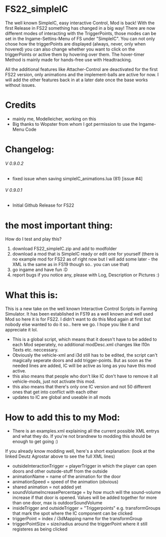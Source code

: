 # FS22_simpleIC
The well known SimpleIC, easy interactive Control, Mod is back! 
With the first Release in FS22 something has changed in a big way! There are now different modes of interacting with the TriggerPoints, those modes can be set in the Ingame-Settins-Menu of FS under "SimpleIC".
You can not only chose how the triggerPoints are displayed (always, never, only when hovered) you can also change whether you want to click on the triggerPoints or active them by hovering over them.
The hover-timer Method is mainly made for hands-free use with Headtracking.

All the additional features like Attacher-Control are deactivated for the first FS22 version, only animations and the implement-balls are active for now. I will add the other features back in at a later date once the base works without issues.

# Credits
- mainly me, Modelleicher, working on this 
- Big thanks to Wopster from whom I got permission to use the Ingame-Menu Code 
 
# Changelog:

###### V 0.9.0.2
- fixed issue when saving simpleIC_animations.lua (81) [issue #4]

###### V 0.9.0.1
- Initial Github Release for FS22


# the most important thing:
How do I test and play this?
1. download FS22_simpleIC.zip and add to modfolder
2. download a mod that is SimpleIC ready or edit one for yourself (there is no example mod for FS22 as of right now but I will add some later - the XML is the same as in FS19 though so.. you can use that) 
3. go ingame and have fun :D 
4. report bugs if you notice any, please with Log, Description or Pictures :)

# What this is:
This is a new take on the well known Interactive Control Scripts in Farming Simulator. It has been established in FS19 as a well known and well used Mod so here it is for FS22. 
I didn't want to do this Mod again at first but nobody else wanted to do it so.. here we go. I hope you like it and appreciate it lol.

- This is a global script, which means that it doesn't have to be added to each Mod seperately, no additional modDesc.xml changes like l10n Texts etc. neccessary.
- Obviously the vehicle-xml and i3d still has to be edited, the script can't magically seperate doors and add trigger-points. But as soon as the needed lines are added, IC will be active as long as you have this mod active.
- this also means that people who don't like IC don't have to remove it all vehicle-mods, just not activate this mod.
- this also means that there's only one IC version and not 50 different ones that get into conflict with each other 
- updates to IC are global and useable in all mods


# How to add this to my Mod:
- There is an examples.xml explaining all the current possible XML entrys and what they do. If you're not brandnew to modding this should be enough to get going :) 

If you already know modding well, here's a short explanation:
(look at the linked Deutz Agrostar above to see the full XML lines)

- outsideInteractionTrigger = playerTrigger in which the player can open doors and other outside-stuff from the outside
- animationName = name of the animation for the door
- animationSpeed = speed of the animation (obvious) 
- shared animation = not added yet
- soundVolumeIncreasePercentage = by how much will the sound-volume increase if that door is opened. Values will be added together for more than one door, max is outdoorSoundVolume 
- insideTrigger and outsideTrigger = "Triggerpoints" e.g. transformGroups that mark the spot where the IC component can be clicked
- triggerPoint = index / i3dMapping name for the transformGroup
- triggerPointSize = size/radius around the triggerPoint where it still registeres as being clicked


